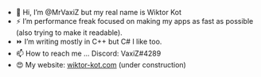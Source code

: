 - 👋 Hi, I’m @MrVaxiZ but my real name is Wiktor Kot                                                                                                                                                                                                                                             
- ⚡  I’m performance freak focused on making my apps as fast as possible (also trying to make it readable).
- ⏩ I’m writing mostly in C++ but C# I like too.
- 📫 How to reach me ... Discord: VaxiZ#4289 
- :heart_eyes: My website: [wiktor-kot.com](https://wiktor-kot.com/) (under construction)
